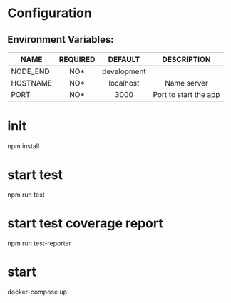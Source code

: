 # Configuration

## Environment Variables:

| NAME          | REQUIRED | DEFAULT                                         | DESCRIPTION                   |
| ------------- | :------: | :---------------------------------------------: | :--------------------------:  |
| NODE_END      | NO*      | development                                     |  |
| HOSTNAME      | NO*      | localhost                                       | Name server                   |
| PORT          | NO*      | 3000                                            | Port to start the app         |

# init
npm install

# start test

npm run test

# start test coverage report

npm run test-reporter

# start

docker-compose up
